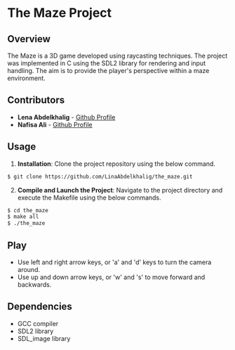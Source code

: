 # The Maze Project

## Overview
The Maze is a 3D game developed using raycasting techniques. The project was implemented in C using the SDL2 library for rendering and input handling. The aim is to provide the player's perspective within a maze environment.

## Contributors
- **Lena Abdelkhalig** - [Github Profile](https://github.com/LinaAbdelkhalig)
- **Nafisa Ali** - [Github Profile](https://github.com/NafisaKaruri)

## Usage
1. **Installation**: Clone the project repository using the below command.
```sh
$ git clone https://github.com/LinaAbdelkhalig/the_maze.git
```
2. **Compile and Launch the Project**: Navigate to the project directory and execute the Makefile using the below commands.
```sh
$ cd the_maze
$ make all
$ ./the_maze
```

## Play
  - Use left and right arrow keys, or 'a' and 'd' keys to turn the camera around.
  - Use up and down arrow keys, or 'w' and 's' to move forward and backwards.

## Dependencies
- GCC compiler
- SDL2 library
- SDL_image library
